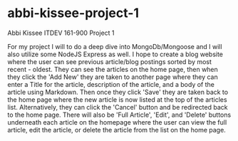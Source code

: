 # abbi-kissee-project-1

Abbi Kissee
ITDEV 161-900
Project 1

For my project I will to do a deep dive into MongoDb/Mongoose and I will also utilize some NodeJS Express as well. I hope to create a blog website where the user can see previous article/blog postings sorted by most recent - oldest. They can see the articles on the home page, then when they click the 'Add New' they are taken to another page where they can enter a Title for the article, description of the article, and a body of the article using Markdown. Then once they click 'Save' they are taken back to the home page where the new article is now listed at the top of the articles list. Alternatively, they can click the 'Cancel' button and be redirected back to the home page. There will also be 'Full Article', 'Edit', and 'Delete' buttons underneath each article on the homepage where the user can view the full article, edit the article, or delete the article from the list on the home page.
